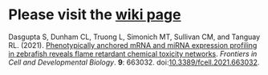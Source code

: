 # Please visit the [wiki page](https://github.com/Tanguay-Lab/Manuscripts/wiki)

Dasgupta S, Dunham CL, Truong L, Simonich MT, Sullivan CM, and Tanguay RL. (2021). [Phenotypically anchored mRNA and miRNA expression profiling in zebrafish reveals flame retardant chemical toxicity networks](https://github.com/Tanguay-Lab/Manuscripts/wiki/Dasgupta_2021_Front_Cell_Dev_Biol). *Frontiers in Cell and Developmental Biology*. **9**: 663032. doi:[10.3389/fcell.2021.663032](https://www.frontiersin.org/articles/10.3389/fcell.2021.663032/full).
